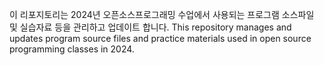 이 리포지토리는 2024년 오픈소스프로그래밍 수업에서 사용되는 프로그램 소스파일 및 실습자료 등을 관리하고 업데이트 합니다.
This repository manages and updates program source files and practice materials used in open source programming classes in 2024.